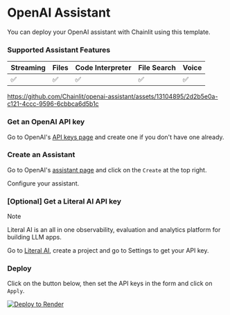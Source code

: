 # OpenAI Assistant

You can deploy your OpenAI assistant with Chainlit using this template.

### Supported Assistant Features

| Streaming | Files | Code Interpreter | File Search | Voice |
| --------- | ----- | ---------------- | ----------- | ----- |
| ✅        | ✅    | ✅               | ✅          | ✅    |


https://github.com/Chainlit/openai-assistant/assets/13104895/2d2b5e0a-c121-4ccc-9596-6cbbca6d5b1c


### Get an OpenAI API key

Go to OpenAI's [API keys page](https://platform.openai.com/api-keys) and create one if you don't have one already.

### Create an Assistant

Go to OpenAI's [assistant page](https://platform.openai.com/assistants) and click on the `Create` at the top right.

Configure your assistant.

### [Optional] Get a Literal AI API key

> [!NOTE]  
> Literal AI is an all in one observability, evaluation and analytics platform for building LLM apps.

Go to [Literal AI](https://cloud.getliteral.ai/), create a project and go to Settings to get your API key.

### Deploy

Click on the button below, then set the API keys in the form and click on `Apply`.

[![Deploy to Render](https://render.com/images/deploy-to-render-button.svg)](https://render.com/deploy)
